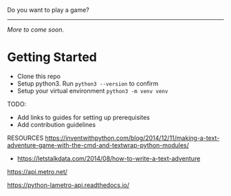 Do you want to play a game? 

--- 

*More to come soon.*

# Getting Started 
- Clone this repo
- Setup python3. Run `python3 --version` to confirm 
- Setup your virtual environment 
  `python3 -m venv venv`

TODO: 
- Add links to guides for setting up prerequisites 
- Add contribution guidelines

RESOURCES
https://inventwithpython.com/blog/2014/12/11/making-a-text-adventure-game-with-the-cmd-and-textwrap-python-modules/
- https://letstalkdata.com/2014/08/how-to-write-a-text-adventure

https://api.metro.net/

https://python-lametro-api.readthedocs.io/